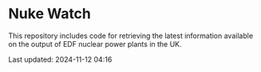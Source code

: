 # Nuke Watch

This repository includes code for retrieving the latest information available on the output of EDF nuclear power plants in the UK.

Last updated: 2024-11-12 04:16